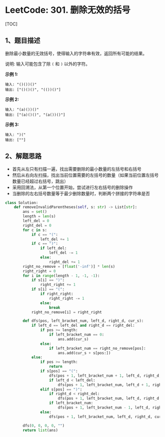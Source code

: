 # LeetCode: 301. 删除无效的括号

[TOC]

## 1、题目描述

删除最小数量的无效括号，使得输入的字符串有效，返回所有可能的结果。

说明: 输入可能包含了除 `(` 和 `)` 以外的字符。

**示例 1:**

```
输入: "()())()"
输出: ["()()()", "(())()"]
```


**示例 2:**

```
输入: "(a)())()"
输出: ["(a)()()", "(a())()"]
```


**示例 3:**

```
输入: ")("
输出: [""]
```



## 2、解题思路

-   首先从左只有扫描一遍，找出需要删除的最小数量的左括号和右括号
-   然后从右向左扫描，找出当前位置需要的左括号的数量（如果当前位置左括号数量已经超过右括号，跳出）
-   采用回溯法，从第一个位置开始，尝试进行左右括号的删除操作
-   当删除的左右括号数量等于最少删除数量时，判断两个拼接的字符串是否



```python
class Solution:
    def removeInvalidParentheses(self, s: str) -> List[str]:
        ans = set()
        length = len(s)
        left_del = 0
        right_del = 0
        for c in s:
            if c == "(":
                left_del += 1
            if c == ")":
                if left_del:
                    left_del -= 1
                else:
                    right_del += 1
        right_no_remove = [float('-inf')] * len(s)
        right_right = 0
        for i in range(length - 1, -1, -1):
            if s[i] == ")":
                right_right += 1
            if s[i] == "(":
                if right_right:
                    right_right -= 1
                else:
                    break
            right_no_remove[i] = right_right

        def dfs(pos, left_bracket_num, left_d, right_d, cur_s):
            if left_d == left_del and right_d == right_del:
                if pos >= length:
                    if left_bracket_num == 0:
                        ans.add(cur_s)
                else:
                    if left_bracket_num == right_no_remove[pos]:
                        ans.add(cur_s + s[pos:])
            else:
                if pos >= length:
                    return
                if s[pos] == "(":
                    dfs(pos + 1, left_bracket_num + 1, left_d, right_d, cur_s + s[pos])
                    if left_d < left_del:
                        dfs(pos + 1, left_bracket_num, left_d + 1, right_d, cur_s)
                elif s[pos] == ")":
                    if right_d < right_del:
                        dfs(pos + 1, left_bracket_num, left_d, right_d + 1, cur_s)
                    if left_bracket_num:
                        dfs(pos + 1, left_bracket_num - 1, left_d, right_d, cur_s + s[pos])
                else:
                    dfs(pos + 1, left_bracket_num, left_d, right_d, cur_s + s[pos])

        dfs(0, 0, 0, 0, "")
        return list(ans)
```

